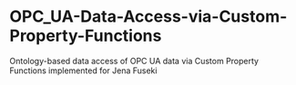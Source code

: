 # OPC_UA-Data-Access-via-Custom-Property-Functions
Ontology-based data access of OPC UA data via Custom Property Functions implemented for Jena Fuseki
